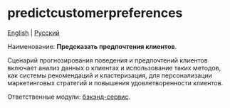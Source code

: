# predictcustomerpreferences

[English](predictcustomerpreferences.md) | [Русский](predictcustomerpreferences.ru.md)

Наименование: **Предсказать предпочтения клиентов**.

Сценарий прогнозирования поведения и предпочтений клиентов включает анализ данных о клиентах и использование таких методов, как системы рекомендаций и кластеризация, для персонализации маркетинговых стратегий и повышения удовлетворенности клиентов.

Ответственные модули: [бэкэнд-сервис](../../backend/predictivebackend.md).
